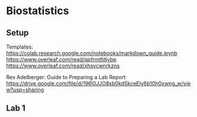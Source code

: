 # Biostatistics

## Setup
Templates:
https://colab.research.google.com/notebooks/markdown_guide.ipynb
https://www.overleaf.com/read/qpfrmtfdjvbp
https://www.overleaf.com/read/xhsvcwnrkzns

Rex Adelberger: Guide to Preparing a Lab Report
https://drive.google.com/file/d/196l0JJO8sb0kdSkceEly6b10h0xwng_w/view?usp=sharing


## Lab 1
